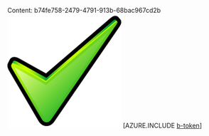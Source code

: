 Content: b74fe758-2479-4791-913b-68bac967cd2b![image](cc188b23-22d9-4ca2-9674-1d3654e689bf.png)
[AZURE.INCLUDE [b-token](c63e6066-a5b9-4b13-b64b-6cf77b23811a.md)]
